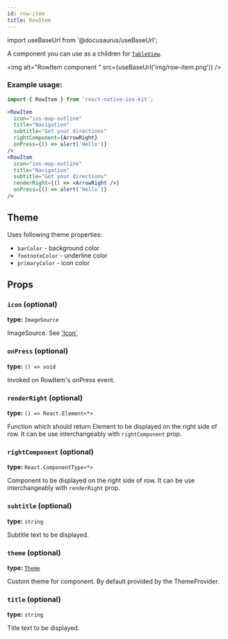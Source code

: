 ```yaml
---
id: row-item
title: RowItem
---
```

import useBaseUrl from '@docusaurus/useBaseUrl';

A component you can use as a children for [`TableView`](table-view).

<img alt="RowItem component " src={useBaseUrl('img/row-item.png')} />

### Example usage:
```jsx
import { RowItem } from 'react-native-ios-kit';

<RowItem
  icon="ios-map-outline"
  title="Navigation"
  subtitle="Get your directions"
  rightComponent={ArrowRight}
  onPress={() => alert('Hello')}
/>
<RowItem
  icon="ios-map-outline"
  title="Navigation"
  subtitle="Get your directions"
  renderRight={() => <ArrowRight />}
  onPress={() => alert('Hello')}
/>
```

## Theme
Uses following theme properties:
- `barColor` - background color
- `footnoteColor` - underline color
- `primaryColor` - icon color

## Props

### `icon` (optional)
**type:** `ImageSource`

ImageSource. See ['Icon`](icon#name)

### `onPress` (optional)
**type:** `() => void`

Invoked on RowItem's onPress event.

### `renderRight` (optional)
**type:** `() => React.Element<*>`  

Function which should return Element to be displayed on the right side of row.
It can be use interchangeably with `rightComponent` prop.

### `rightComponent` (optional)
**type:** `React.ComponentType<*>`

Component to be displayed on the right side of row. It can be use interchangeably with `renderRight` prop.

### `subtitle` (optional)
**type:** `string`

Subtitle text to be displayed.

### `theme` (optional)
**type:** [`Theme`](theme)

Custom theme for component. By default provided by the ThemeProvider.

### `title` (optional)
**type:** `string`

Title text to be displayed.
